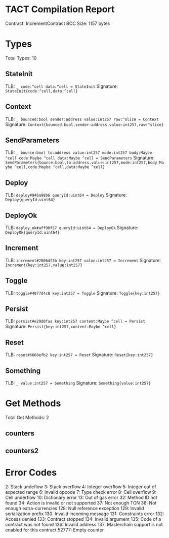 # TACT Compilation Report
Contract: IncrementContract
BOC Size: 1157 bytes

# Types
Total Types: 10

## StateInit
TLB: `_ code:^cell data:^cell = StateInit`
Signature: `StateInit{code:^cell,data:^cell}`

## Context
TLB: `_ bounced:bool sender:address value:int257 raw:^slice = Context`
Signature: `Context{bounced:bool,sender:address,value:int257,raw:^slice}`

## SendParameters
TLB: `_ bounce:bool to:address value:int257 mode:int257 body:Maybe ^cell code:Maybe ^cell data:Maybe ^cell = SendParameters`
Signature: `SendParameters{bounce:bool,to:address,value:int257,mode:int257,body:Maybe ^cell,code:Maybe ^cell,data:Maybe ^cell}`

## Deploy
TLB: `deploy#946a98b6 queryId:uint64 = Deploy`
Signature: `Deploy{queryId:uint64}`

## DeployOk
TLB: `deploy_ok#aff90f57 queryId:uint64 = DeployOk`
Signature: `DeployOk{queryId:uint64}`

## Increment
TLB: `increment#20064f3b key:int257 value:int257 = Increment`
Signature: `Increment{key:int257,value:int257}`

## Toggle
TLB: `toggle#4077d4c8 key:int257 = Toggle`
Signature: `Toggle{key:int257}`

## Persist
TLB: `persist#e29d0faa key:int257 content:Maybe ^cell = Persist`
Signature: `Persist{key:int257,content:Maybe ^cell}`

## Reset
TLB: `reset#6668efb2 key:int257 = Reset`
Signature: `Reset{key:int257}`

## Something
TLB: `_ value:int257 = Something`
Signature: `Something{value:int257}`

# Get Methods
Total Get Methods: 2

## counters

## counters2

# Error Codes
2: Stack undeflow
3: Stack overflow
4: Integer overflow
5: Integer out of expected range
6: Invalid opcode
7: Type check error
8: Cell overflow
9: Cell underflow
10: Dictionary error
13: Out of gas error
32: Method ID not found
34: Action is invalid or not supported
37: Not enough TON
38: Not enough extra-currencies
128: Null reference exception
129: Invalid serialization prefix
130: Invalid incoming message
131: Constraints error
132: Access denied
133: Contract stopped
134: Invalid argument
135: Code of a contract was not found
136: Invalid address
137: Masterchain support is not enabled for this contract
52777: Empty counter